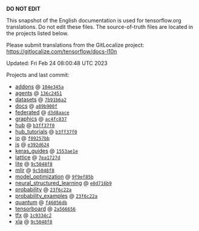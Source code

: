 __DO NOT EDIT__

This snapshot of the English documentation is used for tensorflow.org
translations. Do not edit these files. The source-of-truth files are located in
the projects listed below.

Please submit translations from the GitLocalize project: https://gitlocalize.com/tensorflow/docs-l10n

Updated: Fri Feb 24 08:00:48 UTC 2023

Projects and last commit:

- [addons](https://github.com/tensorflow/addons/tree/master/docs) @ <a href='https://github.com/tensorflow/addons/commit/104e345aaa0ef146e5e88fb5000e957db6856abf'><code>104e345a</code></a>
- [agents](https://github.com/tensorflow/agents/tree/master/docs) @ <a href='https://github.com/tensorflow/agents/commit/136c2451474dff2a8bc23f24fe719fde6c5e0416'><code>136c2451</code></a>
- [datasets](https://github.com/tensorflow/datasets/tree/master/docs) @ <a href='https://github.com/tensorflow/datasets/commit/7b91b6a28170e8f393fdd1e3c71ecd084ca82388'><code>7b91b6a2</code></a>
- [docs](https://github.com/tensorflow/docs/tree/master/site/en) @ <a href='https://github.com/tensorflow/docs/commit/a89b900f18bb647a8a5cba40997eacbe801c0fc0'><code>a89b900f</code></a>
- [federated](https://github.com/tensorflow/federated/tree/main/docs) @ <a href='https://github.com/tensorflow/federated/commit/d3d8aacebafa205bd330afdbb1332c913c2f814f'><code>d3d8aace</code></a>
- [graphics](https://github.com/tensorflow/graphics/tree/master/tensorflow_graphics/g3doc) @ <a href='https://github.com/tensorflow/graphics/commit/ac4fc8377c4ed78d10695c1a2b4cd68f8fdd5430'><code>ac4fc837</code></a>
- [hub](https://github.com/tensorflow/hub/tree/master/docs) @ <a href='https://github.com/tensorflow/hub/commit/b3ff37f0aeff1019dadc6c0807c549bb9d51ee04'><code>b3ff37f0</code></a>
- [hub_tutorials](https://github.com/tensorflow/hub/tree/master/examples/colab) @ <a href='https://github.com/tensorflow/hub/commit/b3ff37f0aeff1019dadc6c0807c549bb9d51ee04'><code>b3ff37f0</code></a>
- [io](https://github.com/tensorflow/io/tree/master/docs) @ <a href='https://github.com/tensorflow/io/commit/f09257bbde4108fe37b1d56248e240e2046220f4'><code>f09257bb</code></a>
- [js](https://github.com/tensorflow/tfjs-website/tree/master/docs) @ <a href='https://github.com/tensorflow/tfjs-website/commit/e392d6249a8fa514fd2036c99133c6e5c8e4893f'><code>e392d624</code></a>
- [keras_guides](https://github.com/tensorflow/docs/tree/snapshot-keras/site/en/guide/keras) @ <a href='https://github.com/tensorflow/docs/commit/1553ae1e4a149be71703e2ee60173b3d1e0e8c00'><code>1553ae1e</code></a>
- [lattice](https://github.com/tensorflow/lattice/tree/master/docs) @ <a href='https://github.com/tensorflow/lattice/commit/7ea1727de1e0309eb324296bc445e0bf5c5c6d74'><code>7ea1727d</code></a>
- [lite](https://github.com/tensorflow/tensorflow/tree/master/tensorflow/lite/g3doc) @ <a href='https://github.com/tensorflow/tensorflow/commit/9c5048f860d7a22f83a5c590aab3766a4d9b7fbb'><code>9c5048f8</code></a>
- [mlir](https://github.com/tensorflow/tensorflow/tree/master/tensorflow/compiler/mlir/g3doc) @ <a href='https://github.com/tensorflow/tensorflow/commit/9c5048f860d7a22f83a5c590aab3766a4d9b7fbb'><code>9c5048f8</code></a>
- [model_optimization](https://github.com/tensorflow/model-optimization/tree/master/tensorflow_model_optimization/g3doc) @ <a href='https://github.com/tensorflow/model-optimization/commit/9f9ef85b258e3f7d2d8fc309b3e4f6fac13e5463'><code>9f9ef85b</code></a>
- [neural_structured_learning](https://github.com/tensorflow/neural-structured-learning/tree/master/g3doc) @ <a href='https://github.com/tensorflow/neural-structured-learning/commit/e0d716b9941f63aed28735865004c2db48cb140f'><code>e0d716b9</code></a>
- [probability](https://github.com/tensorflow/probability/tree/main/tensorflow_probability/g3doc) @ <a href='https://github.com/tensorflow/probability/commit/23f6c22ae5fb68610a7c83b5ce235082c6f708e5'><code>23f6c22a</code></a>
- [probability_examples](https://github.com/tensorflow/probability/tree/main/tensorflow_probability/examples/jupyter_notebooks) @ <a href='https://github.com/tensorflow/probability/commit/23f6c22ae5fb68610a7c83b5ce235082c6f708e5'><code>23f6c22a</code></a>
- [quantum](https://github.com/tensorflow/quantum/tree/master/docs) @ <a href='https://github.com/tensorflow/quantum/commit/f46056db49619faa17b417eca899f588fffe4631'><code>f46056db</code></a>
- [tensorboard](https://github.com/tensorflow/tensorboard/tree/master/docs) @ <a href='https://github.com/tensorflow/tensorboard/commit/2a566656fb2ec46cf2da91aa6e6852f7eca990ea'><code>2a566656</code></a>
- [tfx](https://github.com/tensorflow/tfx/tree/master/docs) @ <a href='https://github.com/tensorflow/tfx/commit/1c9334c2ca27c00fc028282eee983919acab8cb0'><code>1c9334c2</code></a>
- [xla](https://github.com/tensorflow/tensorflow/tree/master/tensorflow/compiler/xla/g3doc) @ <a href='https://github.com/tensorflow/tensorflow/commit/9c5048f860d7a22f83a5c590aab3766a4d9b7fbb'><code>9c5048f8</code></a>

